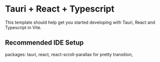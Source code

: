 # Tauri + React + Typescript

This template should help get you started developing with Tauri, React and Typescript in Vite.

## Recommended IDE Setup

packages:
tauri, react,
react-scroll-parallax for pretty transition,

